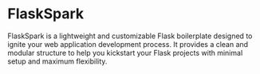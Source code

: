 # FlaskSpark
FlaskSpark is a lightweight and customizable Flask boilerplate designed to ignite your web application development process. It provides a clean and modular structure to help you kickstart your Flask projects with minimal setup and maximum flexibility.
